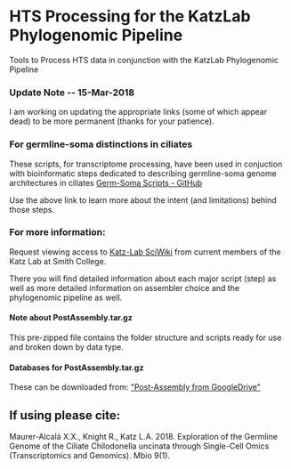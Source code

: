 # HTS Processing for the KatzLab Phylogenomic Pipeline

Tools to Process HTS data in conjunction with the KatzLab Phylogenomic Pipeline

### Update Note -- 15-Mar-2018

I am working on updating the appropriate links (some of which appear dead) to be more permanent (thanks for your patience).

### For germline-soma distinctions in ciliates

These scripts, for transcriptome processing, have been used in conjuction with bioinformatic steps dedicated to describing germline-soma genome architectures in ciliates [Germ-Soma Scripts - GitHub](https://github.com/maurerax/KatzLab/tree/SingleCellGermSoma)

Use the above link to learn more about the intent (and limitations) behind those steps.

### For more information:
Request viewing access to [Katz-Lab SciWiki](https://sciwiki.smith.edu/katzlab_phylo/index.php/Main_Page) from current members of the Katz Lab at Smith College. 

There you will find detailed information about each major script (step) as well as more detailed information on assembler choice and the phylogenomic pipeline as well. 


#### Note about PostAssembly.tar.gz 

This pre-zipped file contains the folder structure and scripts ready for use and broken down by data type.


#### Databases for PostAssembly.tar.gz

These can be downloaded from: ["Post-Assembly from GoogleDrive"](https://drive.google.com/drive/u/1/folders/0B7QiJDySGTwcSmtwNEdnUkpfUmc, "Post-Assembly from GoogleDrive")


## If using please cite:

Maurer-Alcalá X.X., Knight R., Katz L.A. 2018. Exploration of the Germline Genome of the Ciliate Chilodonella uncinata through Single-Cell Omics (Transcriptomics and Genomics). Mbio 9(1).
